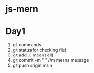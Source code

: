 # js-mern

# Day1

1. git commands
2. git status(for checking file)
3. git add .(. means all)
4. git commit -m " " //m means message
5. git push origin main
